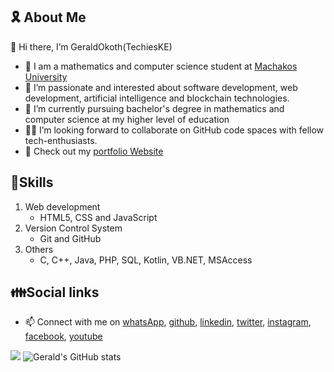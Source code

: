  ## 🎗️ About Me

 👋 Hi there, I’m GeraldOkoth(TechiesKE)
- 👀 I am a mathematics and computer science student at [Machakos University](https://mksu.ac.ke "Machakos University home")
- 💞️ I’m passionate and interested about software development, web development, artificial intelligence and blockchain technologies.
- 🏫 I’m currently pursuing bachelor's degree in mathematics and computer science at my higher level of education
- 👩‍💻 I’m looking forward to collaborate on GitHub code spaces with fellow tech-enthusiasts.
- 💫 Check out my [portfolio Website](https://geraldokoth.github.io/PortfolioWeb/ "Gerald Okoth home page")

## 📝Skills
1. Web development
   +  HTML5, CSS and JavaScript
2. Version Control System
   + Git and GitHub
3. Others
   +  C, C++, Java, PHP, SQL, Kotlin, VB.NET, MSAccess

## 👪Social links
- 📫 Connect with me on [whatsApp](+254778852760), [github](https://github.com/GeraldOkoth), [linkedin](https://www.linkedin.com/in/geraldokoth/), [twitter](https://twitter.com/gerald_okothKE), [instagram](https://www.instagram.com/okothgerald449/), [facebook](https://www.facebook.com/gerald.okoth.944/), [youtube](https://www.youtube.com/channel/UChy4EZwoIv-KG0hFugqUXYA)
  
[![](https://visitcount.itsvg.in/api?id=GeraldOkoth&icon=0&color=0)](https://visitcount.itsvg.in)
![Gerald's GitHub stats](https://github-readme-stats.vercel.app/api?username=GeraldOkoth&show_icons=true&theme=transparent)

<!---
GeraldOkoth/GeraldOkoth is a ✨ special ✨ repository because its `README.md` (this file) appears on your GitHub profile.
You can click the Preview link to take a look at your changes.
--->
